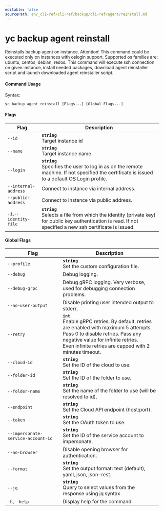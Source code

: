 ```yaml
---
editable: false
sourcePath: en/_cli-ref/cli-ref/backup/cli-ref/agent/reinstall.md
---
```


# yc backup agent reinstall

Reinstalls backup agent on instance. Attention! This command could be executed only on instances with oslogin support. Supported os families are: ubuntu, centos, debian, redos. This command will execute ssh connection on given instance, install needed packages, download agent reinstaller script and launch downloaded agent reinstaller script.

#### Command Usage

Syntax: 

`yc backup agent reinstall [Flags...] [Global Flags...]`

#### Flags

| Flag | Description |
|----|----|
|`--id`|<b>`string`</b><br/>Target instance id|
|`--name`|<b>`string`</b><br/>Target instance name|
|`--login`|<b>`string`</b><br/>Specifies the user to log in as on the remote machine. If not specified the certificate is issued to a default OS Login profile.|
|`--internal-address`|Connect to instance via internal address.|
|`--public-address`|Connect to instance via public address.|
|`-i`,`--identity-file`|<b>`string`</b><br/>Selects a file from which the identity (private key) for public key authentication is read. If not specified a new ssh certificate is issued.|

#### Global Flags

| Flag | Description |
|----|----|
|`--profile`|<b>`string`</b><br/>Set the custom configuration file.|
|`--debug`|Debug logging.|
|`--debug-grpc`|Debug gRPC logging. Very verbose, used for debugging connection problems.|
|`--no-user-output`|Disable printing user intended output to stderr.|
|`--retry`|<b>`int`</b><br/>Enable gRPC retries. By default, retries are enabled with maximum 5 attempts.<br/>Pass 0 to disable retries. Pass any negative value for infinite retries.<br/>Even infinite retries are capped with 2 minutes timeout.|
|`--cloud-id`|<b>`string`</b><br/>Set the ID of the cloud to use.|
|`--folder-id`|<b>`string`</b><br/>Set the ID of the folder to use.|
|`--folder-name`|<b>`string`</b><br/>Set the name of the folder to use (will be resolved to id).|
|`--endpoint`|<b>`string`</b><br/>Set the Cloud API endpoint (host:port).|
|`--token`|<b>`string`</b><br/>Set the OAuth token to use.|
|`--impersonate-service-account-id`|<b>`string`</b><br/>Set the ID of the service account to impersonate.|
|`--no-browser`|Disable opening browser for authentication.|
|`--format`|<b>`string`</b><br/>Set the output format: text (default), yaml, json, json-rest.|
|`--jq`|<b>`string`</b><br/>Query to select values from the response using jq syntax|
|`-h`,`--help`|Display help for the command.|
